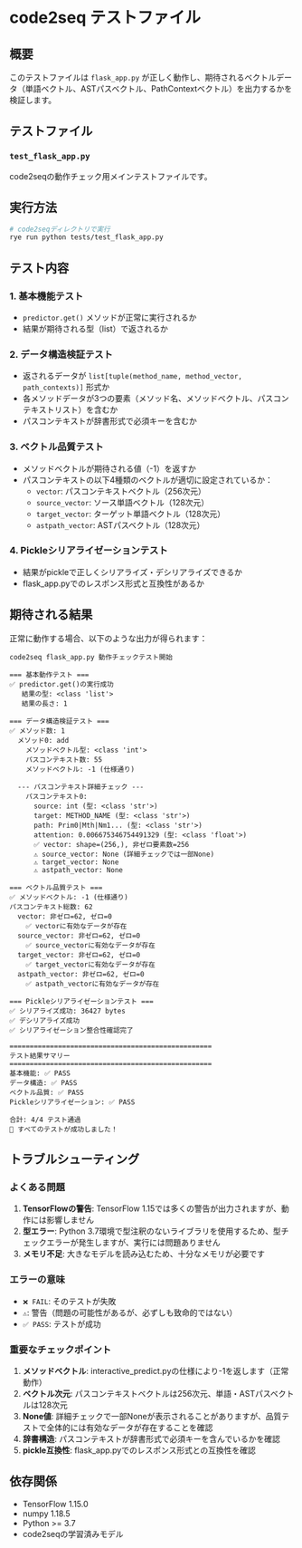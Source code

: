 # code2seq テストファイル

## 概要

このテストファイルは `flask_app.py` が正しく動作し、期待されるベクトルデータ（単語ベクトル、ASTパスベクトル、PathContextベクトル）を出力するかを検証します。

## テストファイル

### `test_flask_app.py`

code2seqの動作チェック用メインテストファイルです。

## 実行方法

```bash
# code2seqディレクトリで実行
rye run python tests/test_flask_app.py
```

## テスト内容

### 1. 基本機能テスト
- `predictor.get()` メソッドが正常に実行されるか
- 結果が期待される型（list）で返されるか

### 2. データ構造検証テスト
- 返されるデータが `list[tuple(method_name, method_vector, path_contexts)]` 形式か
- 各メソッドデータが3つの要素（メソッド名、メソッドベクトル、パスコンテキストリスト）を含むか
- パスコンテキストが辞書形式で必須キーを含むか

### 3. ベクトル品質テスト
- メソッドベクトルが期待される値（-1）を返すか
- パスコンテキストの以下4種類のベクトルが適切に設定されているか：
  - `vector`: パスコンテキストベクトル（256次元）
  - `source_vector`: ソース単語ベクトル（128次元）
  - `target_vector`: ターゲット単語ベクトル（128次元）
  - `astpath_vector`: ASTパスベクトル（128次元）

### 4. Pickleシリアライゼーションテスト
- 結果がpickleで正しくシリアライズ・デシリアライズできるか
- flask_app.pyでのレスポンス形式と互換性があるか

## 期待される結果

正常に動作する場合、以下のような出力が得られます：

```
code2seq flask_app.py 動作チェックテスト開始

=== 基本動作テスト ===
✅ predictor.get()の実行成功
   結果の型: <class 'list'>
   結果の長さ: 1

=== データ構造検証テスト ===
✅ メソッド数: 1
  メソッド0: add
    メソッドベクトル型: <class 'int'>
    パスコンテキスト数: 55
    メソッドベクトル: -1 (仕様通り)

  --- パスコンテキスト詳細チェック ---
    パスコンテキスト0:
      source: int (型: <class 'str'>)
      target: METHOD_NAME (型: <class 'str'>)
      path: Prim0|Mth|Nm1... (型: <class 'str'>)
      attention: 0.006675346754491329 (型: <class 'float'>)
      ✅ vector: shape=(256,), 非ゼロ要素数=256
      ⚠️ source_vector: None (詳細チェックでは一部None)
      ⚠️ target_vector: None
      ⚠️ astpath_vector: None

=== ベクトル品質テスト ===
✅ メソッドベクトル: -1 (仕様通り)
パスコンテキスト総数: 62
  vector: 非ゼロ=62, ゼロ=0
    ✅ vectorに有効なデータが存在
  source_vector: 非ゼロ=62, ゼロ=0
    ✅ source_vectorに有効なデータが存在
  target_vector: 非ゼロ=62, ゼロ=0
    ✅ target_vectorに有効なデータが存在
  astpath_vector: 非ゼロ=62, ゼロ=0
    ✅ astpath_vectorに有効なデータが存在

=== Pickleシリアライゼーションテスト ===
✅ シリアライズ成功: 36427 bytes
✅ デシリアライズ成功
✅ シリアライゼーション整合性確認完了

==================================================
テスト結果サマリー
==================================================
基本機能: ✅ PASS
データ構造: ✅ PASS
ベクトル品質: ✅ PASS
Pickleシリアライゼーション: ✅ PASS

合計: 4/4 テスト通過
🎉 すべてのテストが成功しました！
```

## トラブルシューティング

### よくある問題

1. **TensorFlowの警告**: TensorFlow 1.15では多くの警告が出力されますが、動作には影響しません
2. **型エラー**: Python 3.7環境で型注釈のないライブラリを使用するため、型チェックエラーが発生しますが、実行には問題ありません
3. **メモリ不足**: 大きなモデルを読み込むため、十分なメモリが必要です

### エラーの意味

- `❌ FAIL`: そのテストが失敗
- `⚠️`: 警告（問題の可能性があるが、必ずしも致命的ではない）
- `✅ PASS`: テストが成功

### 重要なチェックポイント

1. **メソッドベクトル**: interactive_predict.pyの仕様により-1を返します（正常動作）
2. **ベクトル次元**: パスコンテキストベクトルは256次元、単語・ASTパスベクトルは128次元
3. **None値**: 詳細チェックで一部Noneが表示されることがありますが、品質テストで全体的には有効なデータが存在することを確認
4. **辞書構造**: パスコンテキストが辞書形式で必須キーを含んでいるかを確認
5. **pickle互換性**: flask_app.pyでのレスポンス形式との互換性を確認

## 依存関係

- TensorFlow 1.15.0
- numpy 1.18.5
- Python >= 3.7
- code2seqの学習済みモデル 